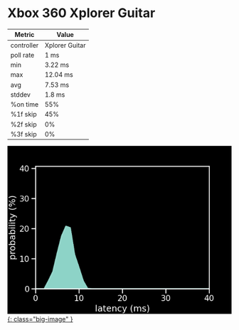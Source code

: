 # Xbox 360 Xplorer Guitar

| Metric     | Value          |
| ---------- | -------------- |
| controller | Xplorer Guitar |
| poll rate  | 1 ms           |
| min        | 3.22 ms        |
| max        | 12.04 ms       |
| avg        | 7.53 ms        |
| stddev     | 1.8 ms         |
| %on time   | 55%            |
| %1f skip   | 45%            |
| %2f skip   | 0%             |
| %3f skip   | 0%             |

[![Graph](../../assets/images/results/xplorer_n.png){: class="big-image" }](../../assets/images/results/xplorer_n.png)
